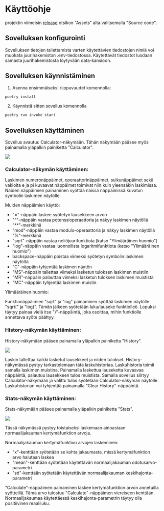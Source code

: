 # Käyttöohje
projektin viimeisin [release](https://github.com/Deepthetics/ot-harjoitustyo/releases) otsikon "Assets" alta valitsemalla "Source code".

## Sovelluksen konfigurointi

Sovelluksen tietojen tallettamista varten käytettävien tiedostojen nimiä voi muokata juurihakemiston .env-tiedostossa. Käytettävät tiedostot luodaan samasta juurihakemistosta löytyvään data-kansioon. 

## Sovelluksen käynnistäminen

1. Asenna ensimmäiseksi riippuvuudet komennolla:

```bash
poetry install
```

2. Käynnistä sitten sovellus komennolla 

```bash
poetry run invoke start
```

## Sovelluksen käyttäminen

Sovellus avautuu Calculator-näkymään. Tähän näkymään pääsee myös painamalla yläpalkin painiketta "Calculator".

![](https://github.com/Deepthetics/ot-harjoitustyo/blob/master/dokumentaatio/kuvat/calculator_view.png)

### Calculator-näkymän käyttäminen:

Laskimen numeronäppäimet, operaattorinäppäimet, sulkunäppäimet sekä vakioita e ja pi kuvaavat näppäimet toimivat niin kuin yleensäkin laskimissa. Näiden näppäimien painaminen syöttää näissä näppäimissä kuvatun symbolin laskimen näytölle.

Muiden näppäimien käyttö:
- "="-näppäin laskee syötetyn lausekkeen arvon
- "^"-näppäin vastaa potenssioperaattoria ja näkyy laskimen näytöllä "**"-merkkinä
- "mod"-näppäin vastaa modulo-operaattoria ja näkyy laskimen näytöllä "%"-merkkinä
- "sqrt"-näppäin vastaa neliöjuurifunktiota (katso "Ylimääräinen huomio")
- "log"-näppäin vastaa luonnollista logaritmifunktiota (katso "Ylimääräinen huomio")
- backspace-näppäin poistaa viimeksi syötetyn symbolin laskimen näytöltä
- "C"-näppäin tyhjentää laskimen näytön
- "MS"-näppäin tallettaa viimeksi lasketun tuloksen laskimen muistiin
- "MR"-näppäin palauttaa viimeksi lasketun tuloksen laskimen muistista
- "MC"-näppäin tyhjentää laskimen muistin

Ylimääräinen huomio:

Funktionäppäimien "sqrt" ja "log" painaminen syöttää laskimen näytölle "sqrt(" ja "log(". Tämän jälkeen syötetään luku/lauseke funktiolleö. Lopuksi täytyy painaa vielä itse ")"-näppäintä, joka osoittaa, mihin funktiolle annettava syöte päättyy.

### History-näkymän käyttäminen:

History-näkymään pääsee painamalla yläpalkin painiketta "History".

![](https://github.com/Deepthetics/ot-harjoitustyo/blob/master/dokumentaatio/kuvat/history_view.png)

Laskin tallettaa kaikki lasketut lausekkeet ja niiden tulokset. History-näkymässä pystyy tarkastelemaan tätä laskuhistoriaa. Laskuhistoria toimii samalla laskimen muistina. Painamalla laskettua lauseketta kuvaavaa näppäintä, palautuu lausekkeen tulos muistista. Samalla sovellus siirtyy Calculator-näkymään ja valittu tulos syötetään Calculator-näkymän näytölle. Laskuhistorian voi tyhjentää painamalla "Clear History"-näppäintä.

### Stats-näkymän käyttäminen:

Stats-näkymään pääsee painamalla yläpalkin painiketta "Stats".

![](https://github.com/Deepthetics/ot-harjoitustyo/blob/master/dokumentaatio/kuvat/stats_view.png)

Tässä näkymässä pystyy toistaiseksi laskemaan ainoastaan normaalijakauman kertymäfunktion arvoja.

Normaalijakauman kertymäfunktion arvojen laskeminen:

- "x"-kenttään syötetään se kohta jakaumasta, missä kertymäfunktion arvo halutaan laskea
- "mean"-kenttään syötetään käytettävän normaalijakauman odotusarvo-parametri
- "sd"-kenttään syötetään käytettävän normaalijakauman keskihajonta-parametri

"Calculate"-näppäimen painaminen laskee kertymäfunktion arvon annetuilla syötteillä. Tämä arvo tulostuu "Calculate"-näppäimen viereiseen kenttään. Normaalijakaumaa käytettäessä keskihajonta-parametrin täytyy olla positiivinen reaaliluku.

